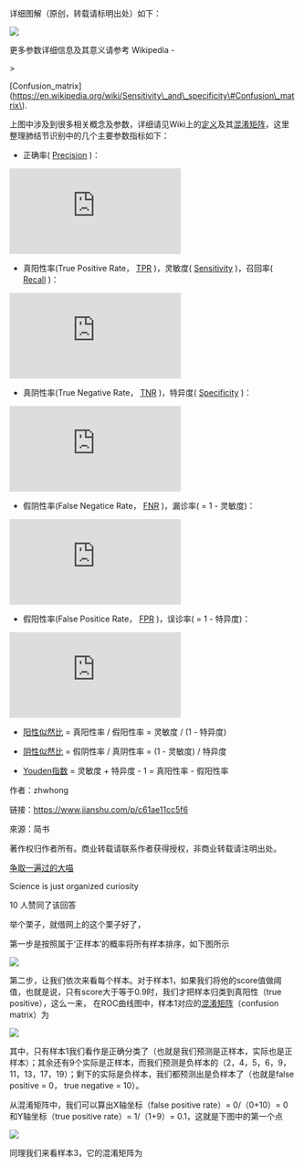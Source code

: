 详细图解（原创，转载请标明出处）如下：

![](//upload-images.jianshu.io/upload_images/145616-0a7a7fd1ff77dcd9.png?imageMogr2/auto-orient/strip%7CimageView2/2/w/700)

更多参数详细信息及其意义请参考 Wikipedia -

&gt;

 \[Confusion\_matrix\]\(https://en.wikipedia.org/wiki/Sensitivity\_and\_specificity\#Confusion\_matrix\).

上图中涉及到很多相关概念及参数，详细请见Wiki上的[定义](https://link.jianshu.com?t=https://en.wikipedia.org/wiki/Sensitivity_and_specificity#Definitions)及其[混淆矩阵](https://link.jianshu.com?t=https://en.wikipedia.org/wiki/Sensitivity_and_specificity#Confusion_matrix)，这里整理肺结节识别中的几个主要参数指标如下：

* 正确率\(
  [Precision](https://link.jianshu.com?t=https://en.wikipedia.org/wiki/Precision_and_recall#Precision)
  \)：

![](http://latex.codecogs.com/png.latex?Precision=%5Cfrac%7BTP%7D%7BTP+FP%7D)

* 真阳性率\(True Positive Rate，
  [TPR](https://link.jianshu.com?t=https://en.wikipedia.org/wiki/Sensitivity_and_specificity)
  \)，灵敏度\(
  [Sensitivity](https://link.jianshu.com?t=https://en.wikipedia.org/wiki/Sensitivity_and_specificity#Sensitivity)
  \)，召回率\(
  [Recall](https://link.jianshu.com?t=https://en.wikipedia.org/wiki/Precision_and_recall#Recall)
  \)：

![](http://latex.codecogs.com/png.latex?Sensitivity=Recall=TPR=%5Cfrac%7BTP%7D%7BTP+FN%7D)

* 真阴性率\(True Negative Rate，
  [TNR](https://link.jianshu.com?t=https://en.wikipedia.org/wiki/Sensitivity_and_specificity)
  \)，特异度\(
  [Specificity](https://link.jianshu.com?t=https://en.wikipedia.org/wiki/Sensitivity_and_specificity#Specificity)
  \)：

![](http://latex.codecogs.com/png.latex?Specificity=TNR=%5Cfrac%7BTN%7D%7BFP+TN%7D)

* 假阴性率\(False Negatice Rate，
  [FNR](https://link.jianshu.com?t=https://en.wikipedia.org/wiki/False_positives_and_false_negatives#False_positive_and_false_negative_rates)
  \)，漏诊率\( = 1 - 灵敏度\)：

![](http://latex.codecogs.com/png.latex?FNR=%5Cfrac%7BFN%7D%7BTP+FN%7D)

* 假阳性率\(False Positice Rate，
  [FPR](https://link.jianshu.com?t=https://en.wikipedia.org/wiki/False_positive_rate)
  \)，误诊率\( = 1 - 特异度\)：

![](http://latex.codecogs.com/png.latex?FPR=%5Cfrac%7BFP%7D%7BFP+TN%7D)

* [阳性似然比](https://link.jianshu.com?t=https://en.wikipedia.org/wiki/Likelihood_ratios_in_diagnostic_testing#positive_likelihood_ratio) = 真阳性率 / 假阳性率 = 灵敏度 / \(1 - 特异度\)

* [阴性似然比](https://link.jianshu.com?t=https://en.wikipedia.org/wiki/Likelihood_ratios_in_diagnostic_testing#negative_likelihood_ratio) = 假阴性率 / 真阴性率 = \(1 - 灵敏度\) / 特异度

* [Youden指数](https://link.jianshu.com?t=http://baike.baidu.com/link?url=ocB5vtVDdo5gYlDxy3xlonrDGQUTZVNv3_uK3FRE30qVYsTeeXPif3fEbQSw2-IZzEoseco7zo-WVEnXM2rngLNp-e2xSej_cUfT6a3afELWFUmvrLtZIKfwMOFNCbKG) = 灵敏度 + 特异度 - 1 = 真阳性率 - 假阳性率

  


  


作者：zhwhong

  


链接：https://www.jianshu.com/p/c61ae11cc5f6

  


來源：简书

  


著作权归作者所有。商业转载请联系作者获得授权，非商业转载请注明出处。





[争取一遍过的大喵](https://www.zhihu.com/people/fang-kun-7)

Science is just organized curiosity

10 人赞同了该回答

举个栗子，就借网上的这个栗子好了，

第一步是按照属于‘正样本’的概率将所有样本排序，如下图所示

  


![](https://pic1.zhimg.com/80/v2-77e1e16ee58697a316cfe2728be86efe_hd.jpg)

  


第二步，让我们依次来看每个样本。对于样本1，如果我们将他的score值做阈值，也就是说，只有score大于等于0.9时，我们才把样本归类到真阳性（true positive），这么一来， 在ROC曲线图中，样本1对应的[混淆矩阵](https://www.zhihu.com/question/36883196)（confusion matrix）为

  


![](https://pic1.zhimg.com/80/v2-5ba41a6e4ca9370c2f4510d5a7b70daf_hd.jpg)

  


其中，只有样本1我们看作是正确分类了（也就是我们预测是正样本，实际也是正样本）；其余还有9个实际是正样本，而我们预测是负样本的（2，4，5，6，9，11，13，17，19）；剩下的实际是负样本，我们都预测出是负样本了（也就是false positive = 0， true negative = 10）。

  


从混淆矩阵中，我们可以算出X轴坐标（false positive rate）= 0/（0+10）= 0 和Y轴坐标（true positive rate）= 1/（1+9）= 0.1，这就是下图中的第一个点

![](https://pic2.zhimg.com/80/v2-10666128633da6ea072a4c87f21d6bdf_hd.jpg)

同理我们来看样本3，它的混淆矩阵为

